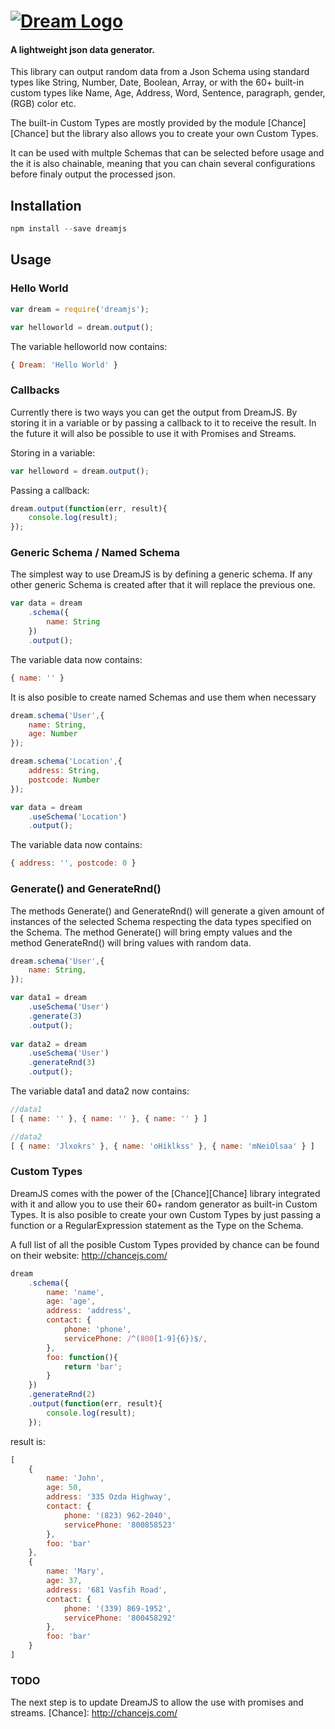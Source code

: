 # [![Dream Logo](http://www.bodamarket.cl/small_dream_logo.png)](https://github.com/adleroliveira/dreamjs)
#### A lightweight json data generator.



This library can output random data from a Json Schema using standard types like String, Number, Date, Boolean, Array, or with the 60+ built-in custom types like Name, Age, Address, Word, Sentence, paragraph, gender, (RGB) color etc.

The built-in Custom Types are mostly provided by the module [Chance][Chance] but the library also allows you to create your own Custom Types.

It can be used with multple Schemas that can be selected before usage and the it is also chainable, meaning that you can chain several configurations before finaly output the processed json.

## Installation
```js
npm install --save dreamjs
```

## Usage

### Hello World
```js
var dream = require('dreamjs');

var helloworld = dream.output();
```
The variable helloworld now contains:
```js
{ Dream: 'Hello World' }
```

### Callbacks
Currently there is two ways you can get the output from DreamJS. By storing it in a variable or by passing a callback to it to receive the result. In the future it will also be possible to use it with Promises and Streams.

Storing in a variable:
```js
var helloword = dream.output();
```
Passing a callback:
```js
dream.output(function(err, result){
	console.log(result);
});
```

### Generic Schema / Named Schema
The simplest way to use DreamJS is by defining a generic schema. If any other generic Schema is created after that it will replace the previous one.
```js
var data = dream
	.schema({
		name: String
	})
	.output();
```
The variable data now contains:
```js
{ name: '' }
```

It is also posible to create named Schemas and use them when necessary

```js
dream.schema('User',{
	name: String,
	age: Number
});

dream.schema('Location',{
	address: String,
	postcode: Number
});

var data = dream
	.useSchema('Location')
	.output();
```

The variable data now contains:
```js
{ address: '', postcode: 0 }
```

### Generate() and GenerateRnd()
The methods Generate() and GenerateRnd() will generate a given amount of instances of the selected Schema respecting the data types specified on the Schema. The method Generate() will bring empty values and the method GenerateRnd() will bring values with random data.


```js
dream.schema('User',{
	name: String,
});

var data1 = dream
	.useSchema('User')
	.generate(3)
	.output();
	
var data2 = dream
	.useSchema('User')
	.generateRnd(3)
	.output();
```

The variable data1 and data2 now contains:
```js
//data1
[ { name: '' }, { name: '' }, { name: '' } ]

//data2
[ { name: 'Jlxokrs' }, { name: 'oHiklkss' }, { name: 'mNeiOlsaa' } ]
```


### Custom Types
DreamJS comes with the power of the [Chance][Chance] library integrated with it and allow you to use their 60+ random generator as built-in Custom Types. It is also posible to create your own Custom Types by just passing a function or a RegularExpression statement as the Type on the Schema.

A full list of all the posible Custom Types provided by chance can be found on their website: http://chancejs.com/
```js
dream
	.schema({
		name: 'name',
		age: 'age',
		address: 'address',
		contact: {
			phone: 'phone',
			servicePhone: /^(800[1-9]{6})$/,
		},
		foo: function(){
			return 'bar';
		}
	})
	.generateRnd(2)
	.output(function(err, result){		
		console.log(result);		
	});
```

result is:
```js
[
	{ 
		name: 'John',
		age: 50,
		address: '335 Ozda Highway',
		contact: {
			phone: '(823) 962-2040',
			servicePhone: '800858523'
		},
		foo: 'bar'
	},
	{ 
		name: 'Mary',
		age: 37,
		address: '681 Vasfih Road',
		contact: {
			phone: '(339) 869-1952',
			servicePhone: '800458292'
		},
		foo: 'bar'
	}
]
```

### TODO
The next step is to update DreamJS to allow the use with promises and streams.
[Chance]: http://chancejs.com/